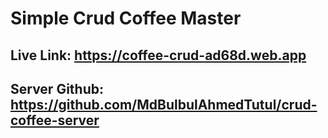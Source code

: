 # Simple Crud Coffee Master
## Live Link: https://coffee-crud-ad68d.web.app
## Server Github: https://github.com/MdBulbulAhmedTutul/crud-coffee-server